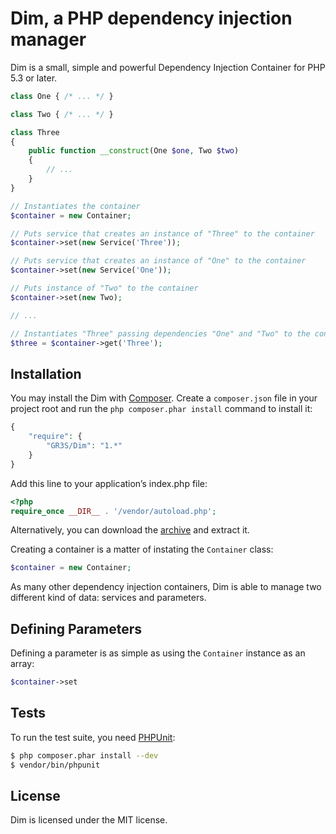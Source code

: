 # Dim, a PHP dependency injection manager
Dim is a small, simple and powerful Dependency Injection Container for PHP 5.3 or later.
```php
class One { /* ... */ }

class Two { /* ... */ }

class Three
{
    public function __construct(One $one, Two $two)
    {
        // ...
    }
}

// Instantiates the container
$container = new Container;

// Puts service that creates an instance of "Three" to the container
$container->set(new Service('Three'));

// Puts service that creates an instance of "One" to the container
$container->set(new Service('One'));

// Puts instance of "Two" to the container
$container->set(new Two);

// ...

// Instantiates "Three" passing dependencies "One" and "Two" to the constructor
$three = $container->get('Three');
```

## Installation
You may install the Dim with [Composer](https://getcomposer.org). Create a `composer.json` file in your project
root and run the `php composer.phar install` command to install it:
```php
{
    "require": {
        "GR3S/Dim": "1.*"
    }
}
```
Add this line to your application’s index.php file:
```php
<?php
require_once __DIR__ . '/vendor/autoload.php';
```
Alternatively, you can download the [archive](https://github.com/GR3S/Dim/archive/master.zip) and extract it.

Creating a container is a matter of instating the `Container` class:
```php
$container = new Container;
```
As many other dependency injection containers, Dim is able to manage two different kind of data: services and parameters.

## Defining Parameters
Defining a parameter is as simple as using the `Container` instance as an array:
```php
$container->set
```


## Tests
To run the test suite, you need [PHPUnit](http://phpunit.de):
```bash
$ php composer.phar install --dev
$ vendor/bin/phpunit
```

## License
Dim is licensed under the MIT license.